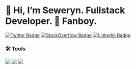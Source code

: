 # 👋 Hi, I’m Seweryn. Fullstack Developer.  Fanboy.

<p>
    <a href="https://twitter.com/sevydope"><img src="https://img.shields.io/badge/-@sevydope-1ca0f1?style=flat-square&labelColor=1ca0f1&logo=twitter&logoColor=white" alt="Twitter Badge"></a>
    <a href="https://stackoverflow.com/users/15136864/sevy"><img src="https://img.shields.io/badge/sevy-FE7A16?style=flat-square&logo=stack-overflow&logoColor=white" alt="StackOverflow Badge"></a>
    <a href="https://www.linkedin.com/in/seweryn-piorkowski/"><img src="https://img.shields.io/badge/-Seweryn_Piórkowski-blue?style=flat-square&logo=Linkedin&logoColor=white" alt="Linkedin Badge"></a>
</p>

<h3>🛠 Tools</h3>

<p>
<img src="https://img.shields.io/badge/Python-FFD43B?style=for-the-badge&logo=python&logoColor=blue" />
<img src="https://img.shields.io/badge/Go-00ADD8?style=for-the-badge&logo=go&logoColor=white" />
<img src="https://img.shields.io/badge/TypeScript-007ACC?style=for-the-badge&logo=typescript&logoColor=white" />
</p>
